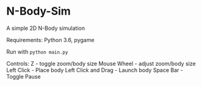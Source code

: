 # N-Body-Sim
A simple 2D N-Body simulation

Requirements: Python 3.6, pygame

Run with `python main.py`

Controls:
                  Z - toggle zoom/body size
        Mouse Wheel - adjust zoom/body size
         Left Click - Place body
Left Click and Drag - Launch body
          Space Bar - Toggle Pause
